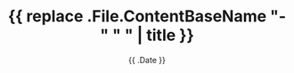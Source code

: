 ---
date: '{{ .Date }}'
draft: true
title: '{{ replace .File.ContentBaseName "-" " " | title }}'
---